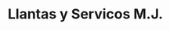---
title: "Llantas y Servicos M.J."
url: /san-juan-de-tibas/llantas-y-servicos-m-j/
shop: Reifen
---